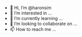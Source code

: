 - 👋 Hi, I’m @haronsim
- 👀 I’m interested in ...
- 🌱 I’m currently learning ...
- 💞️ I’m looking to collaborate on ...
- 📫 How to reach me ...

<!---
haronsim/haronsim is a ✨ special ✨ repository because its `README.md` (this file) appears on your GitHub profile.
You can click the Preview link to take a look at your changes.
--->

